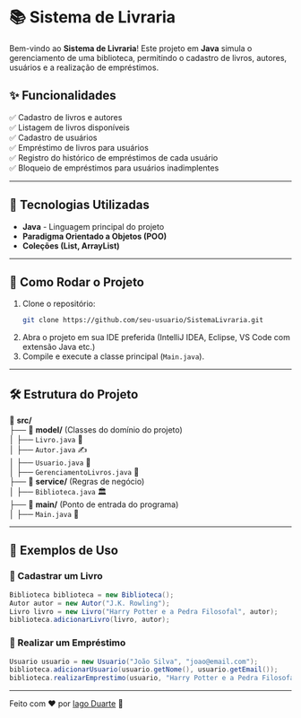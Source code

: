 # 📚 Sistema de Livraria

Bem-vindo ao **Sistema de Livraria**! Este projeto em **Java** simula o gerenciamento de uma biblioteca, permitindo o cadastro de livros, autores, usuários e a realização de empréstimos.

## ✨ Funcionalidades

✅ Cadastro de livros e autores\
✅ Listagem de livros disponíveis\
✅ Cadastro de usuários\
✅ Empréstimo de livros para usuários\
✅ Registro do histórico de empréstimos de cada usuário\
✅ Bloqueio de empréstimos para usuários inadimplentes

---

## 🚀 Tecnologias Utilizadas

- **Java** - Linguagem principal do projeto
- **Paradigma Orientado a Objetos (POO)**
- **Coleções (List, ArrayList)**

---

## 📌 Como Rodar o Projeto

1. Clone o repositório:
   ```sh
   git clone https://github.com/seu-usuario/SistemaLivraria.git
   ```
2. Abra o projeto em sua IDE preferida (IntelliJ IDEA, Eclipse, VS Code com extensão Java etc.)
3. Compile e execute a classe principal (`Main.java`).

---

## 🛠 Estrutura do Projeto

📁 **src/**\
├── 📂 **model/** (Classes do domínio do projeto)\
│   ├── `Livro.java` 📖\
│   ├── `Autor.java` ✍️\
│   ├── `Usuario.java` 👤\
│   ├── `GerenciamentoLivros.java` 🔄\
├── 📂 **service/** (Regras de negócio)\
│   ├── `Biblioteca.java` 🏛️\
├── 📂 **main/** (Ponto de entrada do programa)\
│   ├── `Main.java` 🚀

---

## 🎯 Exemplos de Uso

### 📖 Cadastrar um Livro

```java
Biblioteca biblioteca = new Biblioteca();
Autor autor = new Autor("J.K. Rowling");
Livro livro = new Livro("Harry Potter e a Pedra Filosofal", autor);
biblioteca.adicionarLivro(livro, autor);
```

### 🔄 Realizar um Empréstimo

```java
Usuario usuario = new Usuario("João Silva", "joao@email.com");
biblioteca.adicionarUsuario(usuario.getNome(), usuario.getEmail());
biblioteca.realizarEmprestimo(usuario, "Harry Potter e a Pedra Filosofal");
```


---

Feito com ❤️ por [Iago Duarte](https://github.com/iagodsv) 🚀


